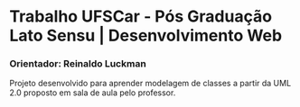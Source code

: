 # Trabalho UFSCar -  Pós Graduação Lato Sensu | Desenvolvimento Web
### Orientador: Reinaldo Luckman

Projeto desenvolvido para aprender modelagem de classes a partir da UML 2.0 proposto em sala de aula pelo professor.
